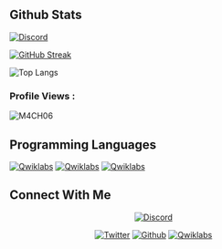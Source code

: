 ## Github Stats

<a href="https://discord.gg/bnXCSXF37d"><img alt="Discord" src="https://img.shields.io/discord/483595089877401601?label=Discord&logo=Discord"></a>

[![GitHub Streak](https://streak-stats.demolab.com?user=M4CH06&theme=tokyonight)](https://git.io/streak-stats)


![Top Langs](https://github-readme-stats.vercel.app/api/top-langs/?username=M4CH06&theme=tokyonight)

<p align="right"> <h3>Profile Views :</h3> <img src="https://komarev.com/ghpvc/?username=M4CH06&label=Profile%20views&color=020202&style=flat"
    alt="M4CH06" />

  </p>


## Programming Languages

<p>
      <a href="https://www.lua.org/"><img alt="Qwiklabs" title="LUA" src="https://img.shields.io/badge/lua-6118c6?style=for-the-badge&logo=&logoColor=white"></a>
      <a href="https://www.javascript.com/"><img alt="Qwiklabs" title="JAVASCRIPT" src="https://img.shields.io/badge/JS-6118c6?style=for-the-badge&logo=&logoColor=white"></a>
      <a href="https://www.php.net/"><img alt="Qwiklabs" title="PHP" src="https://img.shields.io/badge/PHP-6118c6?style=for-the-badge&logo=&logoColor=white"></a>
</p>

## Connect With Me


<p align="center">
  <a href="https://discord.gg/"><img alt="Discord" title="M4CH's Discord" src="https://img.shields.io/badge/M4CH%230004-%237289DA.svg?style=for-the-badge&logo=discord&logoColor=white"></a>
 </p>
 <p align="center">
  <a href="https://twitter.com/M4CHgg"><img alt="Twitter" title="M4CH Twitter" src="https://img.shields.io/badge/Twitter-1DA1F2?style=for-the-badge&logo=twitter&logoColor=white"></a>
  <a href="https://github.com/M4CH06"><img alt="Github" title="M4CH Github" src="https://img.shields.io/badge/GitHub-100000?style=for-the-badge&logo=github&logoColor=white"></a>
  <a href="http://eecommunity.net/"><img alt="Qwiklabs" title="EE Roleplay" src="https://img.shields.io/badge/EERP-0077B5?style=for-the-badge&logo=microsoftedge&logoColor=white"></a>
</p>
